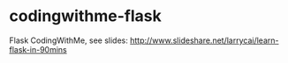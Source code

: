 # codingwithme-flask
Flask CodingWithMe, see slides: http://www.slideshare.net/larrycai/learn-flask-in-90mins
